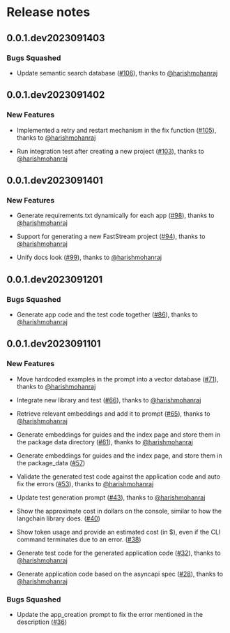 # Release notes

<!-- do not remove -->

## 0.0.1.dev2023091403

### Bugs Squashed

- Update semantic search database ([#106](https://github.com/airtai/faststream-gen/pull/106)), thanks to [@harishmohanraj](https://github.com/harishmohanraj)


## 0.0.1.dev2023091402

### New Features

- Implemented a retry and restart mechanism in the fix function ([#105](https://github.com/airtai/faststream-gen/pull/105)), thanks to [@harishmohanraj](https://github.com/harishmohanraj)

- Run integration test after creating a new project ([#103](https://github.com/airtai/faststream-gen/pull/103)), thanks to [@harishmohanraj](https://github.com/harishmohanraj)

## 0.0.1.dev2023091401

### New Features

- Generate requirements.txt dynamically for each app ([#98](https://github.com/airtai/faststream-gen/pull/98)), thanks to [@harishmohanraj](https://github.com/harishmohanraj)

- Support for generating a new FastStream project ([#94](https://github.com/airtai/faststream-gen/pull/94)), thanks to [@harishmohanraj](https://github.com/harishmohanraj)

- Unify docs look ([#99](https://github.com/airtai/faststream-gen/pull/99)), thanks to [@harishmohanraj](https://github.com/harishmohanraj)


## 0.0.1.dev2023091201

### Bugs Squashed

- Generate app code and the test code together ([#86](https://github.com/airtai/faststream-gen/pull/86)), thanks to [@harishmohanraj](https://github.com/harishmohanraj)


## 0.0.1.dev2023091101

### New Features

- Move hardcoded examples in the prompt into a vector database ([#71](https://github.com/airtai/faststream-gen/pull/71)), thanks to [@harishmohanraj](https://github.com/harishmohanraj)

- Integrate new library and test ([#66](https://github.com/airtai/faststream-gen/pull/66)), thanks to [@harishmohanraj](https://github.com/harishmohanraj)

- Retrieve relevant embeddings and add it to prompt ([#65](https://github.com/airtai/faststream-gen/pull/65)), thanks to [@harishmohanraj](https://github.com/harishmohanraj)

- Generate embeddings for guides and the index page and store them in the package data directory ([#61](https://github.com/airtai/faststream-gen/pull/61)), thanks to [@harishmohanraj](https://github.com/harishmohanraj)

- Generate embeddings for guides and the index page, and store them in the package_data ([#57](https://github.com/airtai/faststream-gen/issues/57))

- Validate the generated test code against the application code and auto fix the errors ([#53](https://github.com/airtai/faststream-gen/pull/53)), thanks to [@harishmohanraj](https://github.com/harishmohanraj)

- Update test generation prompt ([#43](https://github.com/airtai/faststream-gen/pull/43)), thanks to [@harishmohanraj](https://github.com/harishmohanraj)

- Show the approximate cost in dollars on the console, similar to how the langchain library does. ([#40](https://github.com/airtai/faststream-gen/issues/40))

- Show token usage and provide an estimated cost (in $), even if the CLI command terminates due to an error. ([#38](https://github.com/airtai/faststream-gen/issues/38))

- Generate test code for the generated application code ([#32](https://github.com/airtai/faststream-gen/pull/32)), thanks to [@harishmohanraj](https://github.com/harishmohanraj)

- Generate application code based on the asyncapi spec ([#28](https://github.com/airtai/faststream-gen/pull/28)), thanks to [@harishmohanraj](https://github.com/harishmohanraj)

### Bugs Squashed

- Update the app_creation prompt to fix the error mentioned in the description ([#36](https://github.com/airtai/faststream-gen/issues/36))
